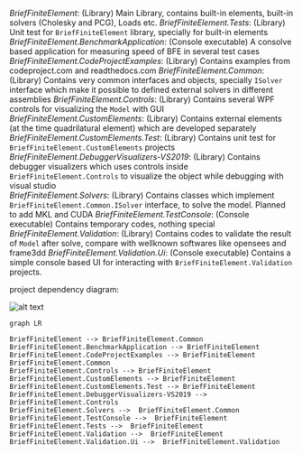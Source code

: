 *BriefFiniteElement*: (Library) Main Library, contains built-in elements, built-in solvers (Cholesky and PCG), Loads etc.
*BriefFiniteElement.Tests*: (Library) Unit test for `BriefFiniteElement` library, specially for built-in elements
*BriefFiniteElement.BenchmarkApplication*: (Console executable) A consolve based application for measuring speed of BFE in several test cases
*BriefFiniteElement.CodeProjectExamples*: (Library) Contains examples from codeproject.com and readthedocs.com
*BriefFiniteElement.Common*: (Library) Contains very common interfaces and objects, specially `ISolver` interface which make it possible to defined external solvers in different assemblies
*BriefFiniteElement.Controls*: (Library) Contains several WPF controls for visualizing the `Model` with GUI
*BriefFiniteElement.CustomElements*: (Library) Contains external elements (at the time quadrilatural element) which are developed separately
*BriefFiniteElement.CustomElements.Test*: (Library) Contains unit test for `BriefFiniteElement.CustomElements` projects
*BriefFiniteElement.DebuggerVisualizers-VS2019*: (Library) Contains debugger visualizers which uses controls inside `BriefFiniteElement.Controls` to visualize the object while debugging with visual studio  
*BriefFiniteElement.Solvers*: (Library) Contains classes which implement `BriefFiniteElement.Common.ISolver` interface, to solve the model. Planned to add MKL and CUDA
*BriefFiniteElement.TestConsole*: (Console executable) Contains temporary codes, nothing special
*BriefFiniteElement.Validation*: (Library) Contains codes to validate the result of `Model` after solve, compare with wellknown softwares like opensees and frame3dd
*BriefFiniteElement.Validation.Ui*: (Console executable) Contains a simple console based UI for interacting with `BriefFiniteElement.Validation` projects.

project dependency diagram:

![alt text](https://github.com/[username]/[reponame]/blob/[branch]/image.jpg?raw=true)

```mermaid
graph LR

BriefFiniteElement --> BriefFiniteElement.Common
BriefFiniteElement.BenchmarkApplication --> BriefFiniteElement
BriefFiniteElement.CodeProjectExamples --> BriefFiniteElement
BriefFiniteElement.Common
BriefFiniteElement.Controls --> BriefFiniteElement
BriefFiniteElement.CustomElements --> BriefFiniteElement
BriefFiniteElement.CustomElements.Test --> BriefFiniteElement
BriefFiniteElement.DebuggerVisualizers-VS2019 --> BriefFiniteElement.Controls
BriefFiniteElement.Solvers -->  BriefFiniteElement.Common
BriefFiniteElement.TestConsole -->  BriefFiniteElement
BriefFiniteElement.Tests -->  BriefFiniteElement
BriefFiniteElement.Validation -->  BriefFiniteElement
BriefFiniteElement.Validation.Ui -->  BriefFiniteElement.Validation

```



